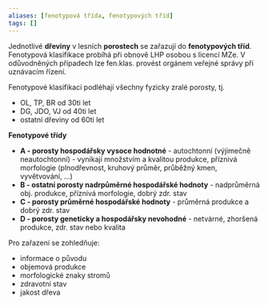```yaml
---
aliases: [fenotypová třída, fenotypových tříd]
tags: []
---
```

Jednotlivé **dřeviny** v lesních **porostech** se zařazují do **fenotypových tříd**.
Fenotypová klasifikace probíhá při obnově LHP osobou s licencí MZe. V odůvodněných případech lze fen.klas. provést orgánem veřejné správy při uznávacím řízení.

Fenotypové klasifikaci podléhají všechny fyzicky zralé porosty, tj.
- OL, TP, BR od 30ti let
- DG, JDO, VJ od 40ti let
- ostatní dřeviny od 60ti let

**Fenotypové třídy**
- **A - porosty hospodářsky vysoce hodnotné** - autochtonní (výjimečně neautochtonní) - vynikají množstvím a kvalitou produkce, příznivá morfologie (plnodřevnost, kruhový průměr, průběžný kmen, vyvětvování, ...)
- **B - ostatní porosty nadrpůměrné hospodářské hodnoty** - nadprůměrná obj. produkce, příznivá morfologie, dobrý zdr. stav
- **C - porosty průměrné hospodářské hodnoty** - průměrná produkce a dobrý zdr. stav
- **D - porosty geneticky a hospodářsky nevohodné** - netvárné, zhoršená produkce, zdr. stav nebo kvalita


Pro zařazení se zohledňuje:
- informace o původu
- objemová produkce
- morfologické znaky stromů
- zdravotní stav
- jakost dřeva
